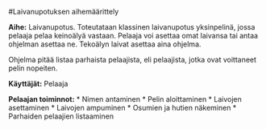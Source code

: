 #Laivanupotuksen aihemäärittely

**Aihe:** Laivanupotus. Toteutataan klassinen laivanupotus yksinpelinä, jossa pelaaja pelaa keinoälyä vastaan. Pelaaja voi asettaa omat laivansa tai antaa ohjelman asettaa ne. Tekoälyn laivat asettaa aina ohjelma.

Ohjelma pitää listaa parhaista pelaajista, eli pelaajista, jotka ovat voittaneet pelin nopeiten.

**Käyttäjät:** Pelaaja

**Pelaajan toiminnot:**
	* Nimen antaminen
	* Pelin aloittaminen
	* Laivojen asettaminen
	* Laivojen ampuminen
	* Osumien ja hutien näkeminen
	* Parhaiden pelaajien listaaminen

